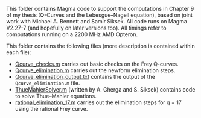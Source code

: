 This folder contains Magma code to support the computations in Chapter 9 of my thesis (Q-Curves and the Lebesgue–Nagell equation), based on joint work with Michael A. Bennett and Samir Siksek. All code runs on Magma V2.27-7 (and hopefully on later versions too). All timings refer to computations running on a 2200 MHz AMD Opteron.

This folder contains the following files (more description is contained within each file):

- [Qcurve_checks.m](Qcurve_checks.m) carries out basic checks on the Frey Q-curves.
- [Qcurve_elimination.m](Qcurve_elimination.m) carries out the newform elimination steps.
- [Qcurve_elimination_output.txt](Qcurve_elimination_output.txt) contains the output of the `Qcurve_elimination.m` file.
- [ThueMahlerSolver.m](ThueMahlerSolver.m) (written by A. Gherga and S. Siksek) contains code to solve Thue–Mahler equations.
- [rational_elimination_17.m](rational_elimination_17.m) carries out the elimination steps for q = 17 using the rational Frey curve.
